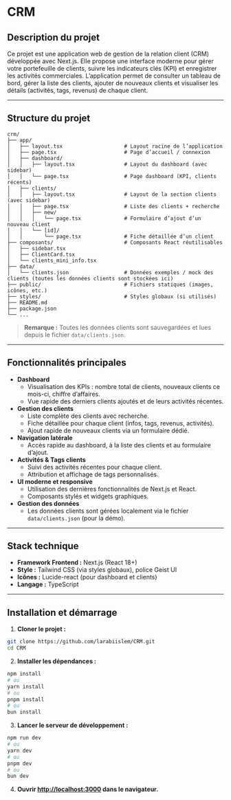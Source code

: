 # CRM

## Description du projet

Ce projet est une application web de gestion de la relation client (CRM) développée avec Next.js. Elle propose une interface moderne pour gérer votre portefeuille de clients, suivre les indicateurs clés (KPI) et enregistrer les activités commerciales. L’application permet de consulter un tableau de bord, gérer la liste des clients, ajouter de nouveaux clients et visualiser les détails (activités, tags, revenus) de chaque client.

---

## Structure du projet

```
crm/
├── app/
│   ├── layout.tsx                    # Layout racine de l’application
│   ├── page.tsx                      # Page d’accueil / connexion
│   ├── dashboard/
│   │   ├── layout.tsx                # Layout du dashboard (avec sidebar)
│   │   └── page.tsx                  # Page dashboard (KPI, clients récents)
│   ├── clients/
│   │   ├── layout.tsx                # Layout de la section clients (avec sidebar)
│   │   ├── page.tsx                  # Liste des clients + recherche
│   │   ├── new/
│   │   │   └── page.tsx              # Formulaire d’ajout d’un nouveau client
│   │   └── [id]/
│   │       └── page.tsx              # Fiche détaillée d’un client
├── composants/                       # Composants React réutilisables
│   ├── sidebar.tsx
│   ├── ClientCard.tsx
│   └── clients_mini_info.tsx
├── data/
│   └── clients.json                  # Données exemples / mock des clients (toutes les données clients sont stockées ici)
├── public/                           # Fichiers statiques (images, icônes, etc.)
├── styles/                           # Styles globaux (si utilisés)
├── README.md
├── package.json
└── ...
```

> **Remarque :** Toutes les données clients sont sauvegardées et lues depuis le fichier `data/clients.json`.

---

## Fonctionnalités principales

- **Dashboard**
  - Visualisation des KPIs : nombre total de clients, nouveaux clients ce mois-ci, chiffre d’affaires.
  - Vue rapide des derniers clients ajoutés et de leurs activités récentes.
- **Gestion des clients**
  - Liste complète des clients avec recherche.
  - Fiche détaillée pour chaque client (infos, tags, revenus, activités).
  - Ajout rapide de nouveaux clients via un formulaire dédié.
- **Navigation latérale**
  - Accès rapide au dashboard, à la liste des clients et au formulaire d’ajout.
- **Activités & Tags clients**
  - Suivi des activités récentes pour chaque client.
  - Attribution et affichage de tags personnalisés.
- **UI moderne et responsive**
  - Utilisation des dernières fonctionnalités de Next.js et React.
  - Composants stylés et widgets graphiques.
- **Gestion des données**
  - Les données clients sont gérées localement via le fichier `data/clients.json` (pour la démo).

---

## Stack technique

- **Framework Frontend :** Next.js (React 18+)
- **Style :** Tailwind CSS (via styles globaux), police Geist UI
- **Icônes :** Lucide-react (pour dashboard et clients)
- **Langage :** TypeScript

---

## Installation et démarrage

1. **Cloner le projet :**

```bash
git clone https://github.com/larabiislem/CRM.git
cd CRM
```

2. **Installer les dépendances :**

```bash
npm install
# ou
yarn install
# ou
pnpm install
# ou
bun install
```

3. **Lancer le serveur de développement :**

```bash
npm run dev
# ou
yarn dev
# ou
pnpm dev
# ou
bun dev
```

4. **Ouvrir [http://localhost:3000](http://localhost:3000) dans le navigateur.**
